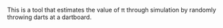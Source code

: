 This is a tool that estimates the value of π through simulation by randomly throwing darts at a dartboard.
